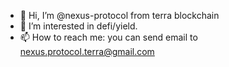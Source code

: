 - 👋 Hi, I’m @nexus-protocol from terra blockchain
- 👀 I’m interested in defi/yield.
- 📫 How to reach me: you can send email to nexus.protocol.terra@gmail.com

<!---
nexus-protocol-terra/nexus-protocol-terra is a ✨ special ✨ repository because its `README.md` (this file) appears on your GitHub profile.
You can click the Preview link to take a look at your changes.
--->
